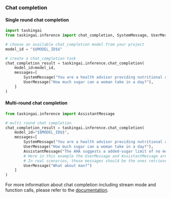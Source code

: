 ### Chat completion

#### Single round chat completion

```python
import taskingai
from taskingai.inference import chat_completion, SystemMessage, UserMessage

# choose an available chat_completion model from your project
model_id = "$$MODEL_ID$$"

# create a chat_completion task
chat_completion_result = taskingai.inference.chat_completion(
    model_id=model_id,
    messages=[
        SystemMessage("You are a health advisor providing nutritional advice. You should always reply with a professional, kind, and patient tone."),
        UserMessage("How much sugar can a woman take in a day?"),
    ]
)
```

#### Multi-round chat completion

```python
from taskingai.inference import AssistantMessage

# multi round chat completion
chat_completion_result = taskingai.inference.chat_completion(
    model_id="$$MODEL_ID$$",
    messages=[
        SystemMessage("You are a health advisor providing nutritional advice. You should always reply with a professional, kind, and patient tone."),
        UserMessage("How much sugar can a woman take in a day?"),
        AssistantMessage("The AHA suggests a added-sugar limit of no more than 100 calories per day (about 6 teaspoons or 24 grams) for woman."),
        # Here in this example the UserMessage and AssistantMessage are manually created by calling builder functions
        # In real scenarios, those messages should be the ones retrieved by taskingai.assistant.list_messages
        UserMessage("What about man?")
    ]
)
```

For more information about chat completion including stream mode and function calls, please refer to the [documentation](https://docs.tasking.ai/docs/guide/model/manage_models/chat-completion/).
